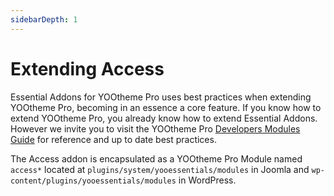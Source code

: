 ```yaml
---
sidebarDepth: 1
---
```



# Extending Access

Essential Addons for YOOtheme Pro uses best practices when extending YOOtheme Pro, becoming in an essence a core feature. If you know how to extend YOOtheme Pro, you already know how to extend Essential Addons. However we invite you to visit the YOOtheme Pro [Developers Modules Guide](https://yootheme.com/support/yootheme-pro/joomla/developers-modules) for reference and up to date best practices.

The Access addon is encapsulated as a YOOtheme Pro Module named `access*` located at `plugins/system/yooessentials/modules` in Joomla and `wp-content/plugins/yooessentials/modules` in WordPress.
